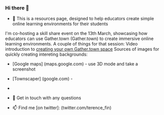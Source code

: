### Hi there 👋

<!--
**terencefn/terencefn** is a ✨ _special_ ✨ repository because its `README.md` (this file) appears on your GitHub profile.

-->

- 🔭 This is a resources page, designed to help educators create simple online learning environments for their students

I'm co-hosting a skill share event on the 13th March, showcasing how educators can use Gather.town (Gather.town) to create immersive online learning environments. A couple of things for that session:
Video introduction to [creating your own Gather.town space](https://www.loom.com/share/431ee8b193614f38a7fe58ac932b29d8)
Sources of images for quickly creating intereting backgrounds:
- [Google maps] (maps.google.com) - use 3D mode and take a screenshot
- [Townscaper] (google.com) - 
- 

- 💬 Get in touch with any questions
- 📫 Find me [on twitter]: (twitter.com/terence_fin)


